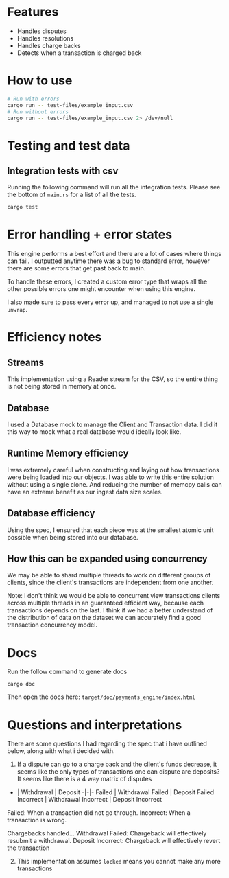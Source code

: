 


# Features
- Handles disputes
- Handles resolutions
- Handles charge backs
- Detects when a transaction is charged back


# How to use
``` bash
# Run with errors
cargo run -- test-files/example_input.csv
# Run without errors
cargo run -- test-files/example_input.csv 2> /dev/null
```

# Testing and test data

## Integration tests with csv

Running the following command will run all the integration tests. Please see the bottom of `main.rs` for a list of all the tests.
```bash
cargo test
```

# Error handling + error states
This engine performs a best effort and there are a lot of cases where things can fail. I outputted anytime there was a bug to standard error, however there are some errors that get past back to main. 

To handle these errors, I created a custom error type that wraps all the other possible errors one might encounter when using this engine.

I also made sure to pass every error up, and managed to not use a single `unwrap`. 

# Efficiency notes

## Streams
This implementation using a Reader stream for the CSV, so the entire thing is not being stored in memory at once.

## Database
I used a Database mock to manage the Client and Transaction data. I did it this way to mock what a real database would ideally look like.

## Runtime Memory efficiency
I was extremely careful when constructing and laying out how transactions were being loaded into our objects. I was able to write this entire solution without using a single clone. And reducing the number of memcpy calls can have an extreme benefit as our ingest data size scales.

## Database efficiency
Using the spec, I ensured that each piece was at the smallest atomic unit possible when being stored into our database.

## How this can be expanded using concurrency
We may be able to shard multiple threads to work on different groups of clients, since the client's transactions are independent from one another. 


Note: I don't think we would be able to concurrent view transactions clients across multiple threads in an guaranteed efficient way, because each transactions depends on the last. I think if we had a better understand of the distribution of data on the dataset we can accurately find a good transaction concurrency model.

# Docs

Run the follow command to generate docs
```
cargo doc
```
Then open the docs here: `target/doc/payments_engine/index.html`


# Questions and interpretations
There are some questions I had regarding the spec that i have outlined below, along with what i decided with.

1. If a dispute can go to a charge back and the client's funds decrease, it seems
like the only types of transactions one can dispute are deposits?
It seems like there is a 4 way matrix of disputes

- | Withdrawal | Deposit
-|-|-
Failed | Withdrawal Failed | Deposit Failed
Incorrect | Withdrawal Incorrect  | Deposit Incorrect

Failed: When a transaction did not go through.
Incorrect: When a transaction is wrong.

Chargebacks handled...
Withdrawal Failed: Chargeback will effectively resubmit a withdrawal.
Deposit Incorrect: Chargeback will effectively revert the transaction


2. This implementation assumes `locked` means you cannot make any more transactions
